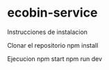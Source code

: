 # ecobin-service

Instrucciones de instalacion

Clonar el repositorio
npm install

Ejecucion
npm start
npm run dev